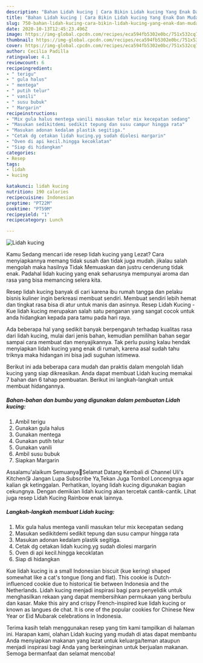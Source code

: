 ```yaml
---
description: "Bahan Lidah kucing | Cara Bikin Lidah kucing Yang Enak Dan Mudah"
title: "Bahan Lidah kucing | Cara Bikin Lidah kucing Yang Enak Dan Mudah"
slug: 750-bahan-lidah-kucing-cara-bikin-lidah-kucing-yang-enak-dan-mudah
date: 2020-10-13T12:45:23.496Z
image: https://img-global.cpcdn.com/recipes/eca594fb5302e0bc/751x532cq70/lidah-kucing-foto-resep-utama.jpg
thumbnail: https://img-global.cpcdn.com/recipes/eca594fb5302e0bc/751x532cq70/lidah-kucing-foto-resep-utama.jpg
cover: https://img-global.cpcdn.com/recipes/eca594fb5302e0bc/751x532cq70/lidah-kucing-foto-resep-utama.jpg
author: Cecilia Padilla
ratingvalue: 4.1
reviewcount: 6
recipeingredient:
- " terigu"
- " gula halus"
- " mentega"
- " putih telur"
- " vanili"
- " susu bubuk"
- " Margarin"
recipeinstructions:
- "Mix gula halus mentega vanili masukan telur mix kecepatan sedang"
- "Masukan sedikitdemi sedikit tepung dan susu campur hingga rata"
- "Masukan adonan kedalam plastik segitiga."
- "Cetak dg cetakan lidah kucing.yg sudah diolesi margarin"
- "Oven di api kecil.hingga kecoklatan"
- "Siap di hidangkan"
categories:
- Resep
tags:
- lidah
- kucing

katakunci: lidah kucing 
nutrition: 190 calories
recipecuisine: Indonesian
preptime: "PT22M"
cooktime: "PT59M"
recipeyield: "1"
recipecategory: Lunch

---
```



![Lidah kucing](https://img-global.cpcdn.com/recipes/eca594fb5302e0bc/751x532cq70/lidah-kucing-foto-resep-utama.jpg)

Kamu Sedang mencari ide resep lidah kucing yang Lezat? Cara menyiapkannya memang tidak susah dan tidak juga mudah. jikalau salah mengolah maka hasilnya Tidak Memuaskan dan justru cenderung tidak enak. Padahal lidah kucing yang enak seharusnya mempunyai aroma dan rasa yang bisa memancing selera kita.

Resep lidah kucing banyak di cari karena ibu rumah tangga dan pelaku bisnis kuliner ingin berkreasi membuat sendiri. Membuat sendiri lebih hemat dan tingkat rasa bisa di atur untuk manis dan asinnya. Resep Lidah Kucing - Kue lidah kucing merupakan salah satu penganan yang sangat cocok untuk anda hidangkan kepada para tamu pada hari raya.

Ada beberapa hal yang sedikit banyak berpengaruh terhadap kualitas rasa dari lidah kucing, mulai dari jenis bahan, kemudian pemilihan bahan segar sampai cara membuat dan menyajikannya. Tak perlu pusing kalau hendak menyiapkan lidah kucing yang enak di rumah, karena asal sudah tahu triknya maka hidangan ini bisa jadi suguhan istimewa.


Berikut ini ada beberapa cara mudah dan praktis dalam mengolah lidah kucing yang siap dikreasikan. Anda dapat membuat Lidah kucing memakai 7 bahan dan 6 tahap pembuatan. Berikut ini langkah-langkah untuk membuat hidangannya.

<!--inarticleads1-->

##### Bahan-bahan dan bumbu yang digunakan dalam pembuatan Lidah kucing:

1. Ambil  terigu
1. Gunakan  gula halus
1. Gunakan  mentega
1. Gunakan  putih telur
1. Gunakan  vanili
1. Ambil  susu bubuk
1. Siapkan  Margarin


Assalamu&#39;alaikum Semuanya🤗Selamat Datang Kembali di Channel Uli&#39;s Kitchen😘 Jangan Lupa Subscribe Ya,Tekan Juga Tombol Loncengnya agar kalian gk ketinggalan. Perhatikan, loyang lidah kucing digunakan bagian cekungnya. Dengan demikian lidah kucing akan tercetak cantik-cantik. Lihat juga resep Lidah Kucing Rainbow enak lainnya. 

<!--inarticleads2-->

##### Langkah-langkah membuat Lidah kucing:

1. Mix gula halus mentega vanili masukan telur mix kecepatan sedang
1. Masukan sedikitdemi sedikit tepung dan susu campur hingga rata
1. Masukan adonan kedalam plastik segitiga.
1. Cetak dg cetakan lidah kucing.yg sudah diolesi margarin
1. Oven di api kecil.hingga kecoklatan
1. Siap di hidangkan


Kue lidah kucing is a small Indonesian biscuit (kue kering) shaped somewhat like a cat&#39;s tongue (long and flat). This cookie is Dutch-influenced cookie due to historical tie between Indonesia and the Netherlands. Lidah kucing menjadi inspirasi bagi para penyelidik untuk menghasilkan rekaan yang dapat membersihkan permukaan yang berbulu dan kasar. Make this airy and crispy French-inspired kue lidah kucing or known as langues de chat. It is one of the popular cookies for Chinese New Year or Eid Mubarak celebrations in Indonesia. 

Terima kasih telah menggunakan resep yang tim kami tampilkan di halaman ini. Harapan kami, olahan Lidah kucing yang mudah di atas dapat membantu Anda menyiapkan makanan yang lezat untuk keluarga/teman ataupun menjadi inspirasi bagi Anda yang berkeinginan untuk berjualan makanan. Semoga bermanfaat dan selamat mencoba!
